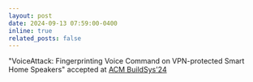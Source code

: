 ```yaml
---
layout: post
date: 2024-09-13 07:59:00-0400
inline: true
related_posts: false
---
```


"VoiceAttack: Fingerprinting Voice Command on VPN-protected Smart Home Speakers" accepted at [ACM BuildSys'24](https://buildsys.acm.org/2024/)


